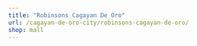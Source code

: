 ```yaml
---
title: "Robinsons Cagayan De Oro"
url: /cagayan-de-oro-city/robinsons-cagayan-de-oro/
shop: mall
---
```

